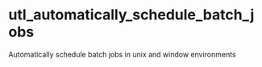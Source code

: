 # utl_automatically_schedule_batch_jobs
Automatically schedule batch jobs in unix and window environments
